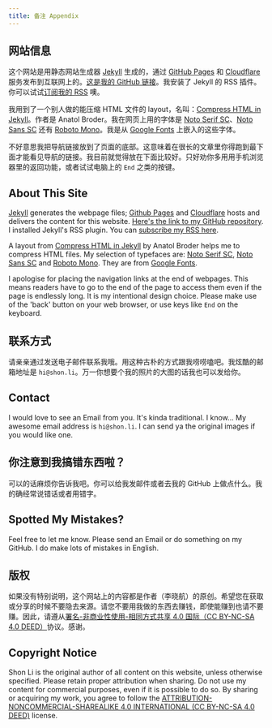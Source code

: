 ```yaml
---
title: 备注 Appendix
---
```

## 网站信息

这个网站是用静态网站生成器 [Jekyll](https://jekyllrb.com) 生成的，通过 [GitHub Pages](https://pages.github.com) 和 [Cloudflare](https://www.cloudflare.com/) 服务发布到互联网上的。[这是我的 GitHub 链接](https://github.com/shon-li/shon-li.github.io/)。我安装了 Jekyll 的 RSS 插件。你可以试试[订阅我的 RSS](https://shon.li/feed.xml) 噢。

我用到了一个别人做的能压缩 HTML 文件的 layout，名叫：[Compress HTML in Jekyll](https://jch.penibelst.de/)。作者是 Anatol Broder。我在网页上用的字体是 [Noto Serif SC](https://fonts.google.com/noto/specimen/Noto+Serif+SC)、[Noto Sans SC](https://fonts.google.com/noto/specimen/Noto+Sans+SC) 还有 [Roboto Mono](https://fonts.google.com/specimen/Roboto+Mono)。我是从 [Google Fonts](https://fonts.google.com) 上嵌入的这些字体。

不好意思我把导航链接放到了页面的底部。这意味着在很长的文章里你得跑到最下面才能看见导航的链接。我目前就觉得放在下面比较好。只好劝你多用用手机浏览器里的返回功能，或者试试电脑上的 `End` 之类的按键。

## About This Site

[Jekyll](https://jekyllrb.com) generates the webpage files; [Github Pages](https://pages.github.com) and [Cloudflare](https://www.cloudflare.com/) hosts and delivers the content for this website. [Here\'s the link to my GitHub repository](https://github.com/shon-li/shon-li.github.io/). I installed Jekyll\'s RSS plugin. You can [subscribe my RSS here](https://shon.li/feed.xml).

A layout from [Compress HTML in Jekyll](https://jch.penibelst.de/) by Anatol Broder helps me to compress HTML files. My selection of typefaces are: [Noto Serif SC](https://fonts.google.com/noto/specimen/Noto+Serif+SC), [Noto Sans SC](https://fonts.google.com/noto/specimen/Noto+Sans+SC) and [Roboto Mono](https://fonts.google.com/specimen/Roboto+Mono). They are from [Google Fonts](https://fonts.google.com).

I apologise for placing the navigation links at the end of webpages. This means readers have to go to the end of the page to access them even if the page is endlessly long. It is my intentional design choice. Please make use of the \'back\' button on your web browser, or use keys like `End` on the keyboard.

## 联系方式

请亲亲通过发送电子邮件联系我哦。用这种古朴的方式跟我唠唠嗑吧。我炫酷的邮箱地址是 `hi@shon.li`。万一你想要个我的照片的大图的话我也可以发给你。

## Contact

I would love to see an Email from you. It\'s kinda traditional. I know\... My awesome email address is `hi@shon.li`. I can send ya the original images if you would like one.

## 你注意到我搞错东西啦？

可以的话麻烦你告诉我吧。你可以给我发邮件或者去我的 GitHub 上做点什么。我的确经常说错话或者用错字。

## Spotted My Mistakes?

Feel free to let me know. Please send an Email or do something on my GitHub. I do make lots of mistakes in English.

## 版权

如果没有特别说明，这个网站上的内容都是作者（李晓航）的原创。希望您在获取或分享的时候不要隐去来源。请您不要用我做的东西去赚钱，即使能赚到也请不要赚。因此，请遵从[署名-非商业性使用-相同方式共享 4.0 国际（CC BY-NC-SA 4.0 DEED）](https://creativecommons.org/licenses/by-nc-sa/4.0/deed.zh)协议。感谢。

## Copyright Notice

Shon Li is the original author of all content on this website, unless otherwise specified. Please retain proper attribution when sharing. Do not use my content for commercial purposes, even if it is possible to do so. By sharing or acquiring my work, you agree to follow the [ATTRIBUTION-NONCOMMERCIAL-SHAREALIKE 4.0 INTERNATIONAL (CC BY-NC-SA 4.0 DEED)](https://creativecommons.org/licenses/by-nc-sa/4.0/) license.